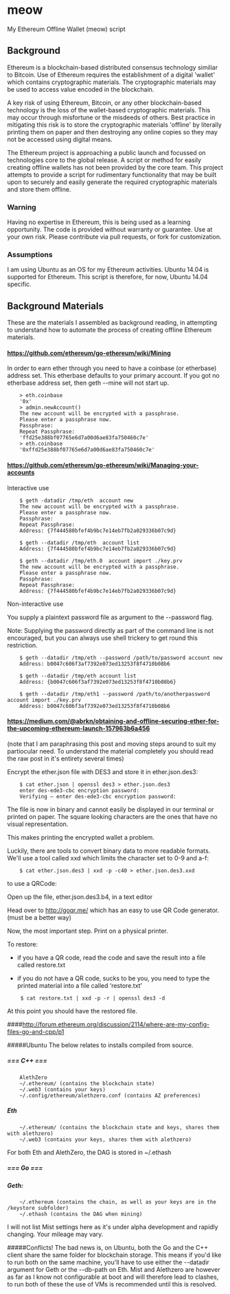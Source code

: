 # meow
My Ethereum Offline Wallet (meow) script

## Background

Ethereum is a blockchain-based distributed consensus technology similiar to Bitcoin.
Use of Ethereum requires the establishment of a digital 'wallet' which contains cryptographic materials.
The cryptographic materials may be used to access value encoded in the blockchain.

A key risk of using Ethereum, Bitcoin, or any other blockchain-based technology is the loss of the wallet-based cryptographic materials.
This may occur through misfortune or the misdeeds of others.
Best practice in mitigating this risk is to store the cryptographic materials 'offline'  by literally printing them on paper and then destroying any online copies so they may not be accessed using digital means.

The Ethereum project is approaching a public launch and focussed on technologies core to the global release.
A script or method for easily creating offline wallets has not been provided by the core team.
This project attempts to provide a script for rudimentary functionality that may be built upon to securely and easily generate the required cryptographic materials and store them offline.

### Warning
Having no expertise in Ethereum, this is being used as a learning opportunity.
The code is provided without warranty or guarantee. 
Use at your own risk.
Please contribute via pull requests, or fork for customization.

### Assumptions
I am using Ubuntu as an OS for my Ethereum activities.
Ubuntu 14.04 is supported for Ethereum.
This script is therefore, for now, Ubuntu 14.04 specific.
 

## Background Materials
These are the materials I assembled as background reading, in attempting to understand how to automate the process of creating offline Ethereum materials.

#### https://github.com/ethereum/go-ethereum/wiki/Mining

In order to earn ether through you need to have a coinbase (or etherbase) address set. This etherbase defaults to your primary account. If you got no etherbase address set, then geth --mine will not start up.

		> eth.coinbase
		'0x'
		> admin.newAccount()
		The new account will be encrypted with a passphrase.
		Please enter a passphrase now.
		Passphrase:
		Repeat Passphrase:
		'ffd25e388bf07765e6d7a00d6ae83fa750460c7e'
		> eth.coinbase
		'0xffd25e388bf07765e6d7a00d6ae83fa750460c7e'

#### https://github.com/ethereum/go-ethereum/wiki/Managing-your-accounts

Interactive use

		$ geth -datadir /tmp/eth  account new
		The new account will be encrypted with a passphrase.
		Please enter a passphrase now.
		Passphrase:
		Repeat Passphrase:
		Address: {7f444580bfef4b9bc7e14eb7fb2a029336b07c9d}
		
		$ geth --datadir /tmp/eth  account list
		Address: {7f444580bfef4b9bc7e14eb7fb2a029336b07c9d}
		
		$ geth --datadir /tmp/eth.0  account import ./key.prv
		The new account will be encrypted with a passphrase.
		Please enter a passphrase now.
		Passphrase:
		Repeat Passphrase:
		Address: {7f444580bfef4b9bc7e14eb7fb2a029336b07c9d}
Non-interactive use

You supply a plaintext password file as argument to the --password flag.

Note: Supplying the password directly as part of the command line is not encouraged, but you can always use shell trickery to get round this restriction.

		$ geth --datadir /tmp/eth --password /path/to/password account new
		Address: b0047c606f3af7392e073ed13253f8f4710b08b6
		
		$ geth --datadir /tmp/eth account list
		Address: {b0047c606f3af7392e073ed13253f8f4710b08b6}
		
		$ geth --datadir /tmp/eth1 --password /path/to/anotherpassword account import ./key.prv
		Address: b0047c606f3af7392e073ed13253f8f4710b08b6

#### https://medium.com/@abrkn/obtaining-and-offline-securing-ether-for-the-upcoming-ethereum-launch-157963b6a456
(note that I am paraphrasing this post and moving steps around to suit my partiocular need. To understand the material completely you should read the raw post in it's entirety several times)

Encrypt the ether.json file with DES3 and store it in ether.json.des3:

		$ cat ether.json | openssl des3 > ether.json.des3
		enter des-ede3-cbc encryption password:
		Verifying — enter des-ede3-cbc encryption password:
		

The file is now in binary and cannot easily be displayed in our terminal or printed on paper. The square looking characters are the ones that have no visual representation.

This makes printing the encrypted wallet a problem.

Luckily, there are tools to convert binary data to more readable formats. We'll use a tool called xxd which limits the character set to 0-9 and a-f:

		$ cat ether.json.des3 | xxd -p -c40 > ether.json.des3.xxd

to use a QRCode:

Open up the file, ether.json.des3.b4, in a text editor

Head over to http://goqr.me/ which has an easy to use QR Code generator. (must be a better way)


Now, the most important step. Print on a physical printer.

To restore:
 - if you have a QR code, read the code and save the result into a file called restore.txt
 - if you do not have a QR code, sucks to be you, you need to type the printed material into a file called ‘restore.txt’ 

		$ cat restore.txt | xxd -p -r | openssl des3 -d

At this point you should have the restored file.

####http://forum.ethereum.org/discussion/2114/where-are-my-config-files-go-and-cpp/p1

#####Ubuntu
The below relates to installs compiled from source.

##### === C++ ===
		AlethZero
		~/.ethereum/ (contains the blockchain state)
		~/.web3 (contains your keys)
		~/.config/ethereum/alethzero.conf (contains AZ preferences)

##### Eth

		~/.ethereum/ (contains the blockchain state and keys, shares them with alethzero)
		~/.web3 (contains your keys, shares them with alethzero)

For both Eth and AlethZero, the DAG is stored in ~/.ethash


##### === Go ===

##### Geth:
		~/.ethereum (contains the chain, as well as your keys are in the /keystore subfolder)
		~/.ethash (contains the DAG when mining)

I will not list Mist settings here as it's under alpha development and rapidly changing. Your mileage may vary.

#####Conflicts!
The bad news is, on Ubuntu, both the Go and the C++ client share the same folder for blockchain storage. This means if you'd like to run both on the same machine, you'll have to use either the --datadir argument for Geth or the --db-path on Eth. Mist and Alethzero are however as far as I know not configurable at boot and will therefore lead to clashes, to run both of these the use of VMs is recommended until this is resolved.